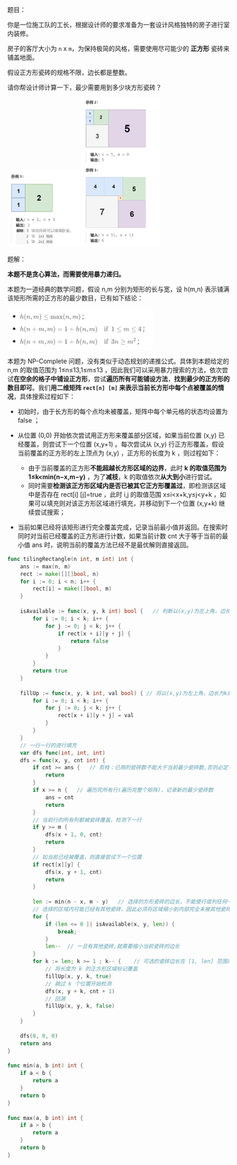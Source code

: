 题目：

你是一位施工队的工长，根据设计师的要求准备为一套设计风格独特的房子进行室内装修。

房子的客厅大小为 `n` x `m`，为保持极简的风格，需要使用尽可能少的 **正方形** 瓷砖来铺盖地面。

假设正方形瓷砖的规格不限，边长都是整数。

请你帮设计师计算一下，最少需要用到多少块方形瓷砖？

<img src="1240.铺瓷砖.assets/image-20230927200939477.png" alt="image-20230927200939477" style="zoom:33%;" />

<img src="1240.铺瓷砖.assets/image-20230927200953958.png" alt="image-20230927200953958" style="zoom:33%;" />

题解：

**本题不是贪心算法，而需要使用暴力递归。**

本题为一道经典的数学问题，假设 n,m 分别为矩形的长与宽，设 h(m,n) 表示铺满该矩形所需的正方形的最少数目，已有如下结论：

<img src="1240.铺瓷砖.assets/image-20230927201130735.png" alt="image-20230927201130735" style="zoom:50%;" />

本题为 NP-Complete 问题，没有类似于动态规划的递推公式。具体到本题给定的 n,m 的取值范围为 1≤n≤13,1≤m≤13 ，因此我们可以采用暴力搜索的方法，依次尝试**在空余的格子中铺设正方形**，尝试**遍历所有可能铺设方法**，**找到最少的正方形的数目即可**。我们**用二维矩阵 `rect[n] [m]` 来表示当前长方形中每个点被覆盖的情况**，具体搜索过程如下：

- 初始时，由于长方形的每个点均未被覆盖，矩阵中每个单元格的状态均设置为 false ；

- 从位置 (0,0) 开始依次尝试用正方形来覆盖部分区域，如果当前位置 (x,y) 已经覆盖，则尝试下一个位置 (x,y+1) 。每次尝试从 (x,y) 行正方形覆盖，假设当前覆盖的正方形的左上顶点为 (x,y) ，正方形的长度为 k ，则过程如下：
  - 由于当前覆盖的正方形**不能超越长方形区域的边界**，此时 **k 的取值范围为 1≤k<min⁡(n−x,m−y)** ，为了**减枝**，k 的取值依次**从大到小**进行尝试。
  - 同时需要**检测该正方形区域内是否已被其它正方形覆盖过**，即检测该区域中是否存在 rect[i] [j]=true ，此时 i,j 的取值范围 x≤i<x+k,y≤j<y+k ，如果可以填充则对该正方形区域进行填充，并移动到下一个位置 (x,y+k) 继续尝试搜索；
- 当前如果已经将该矩形进行完全覆盖完成，记录当前最小值并返回。在搜索时同时对当前已经覆盖的正方形进行计数，如果当前计数 cnt 大于等于当前的最小值 ans 时，说明当前的覆盖方法已经不是最优解则直接返回。

```go
func tilingRectangle(n int, m int) int {
    ans := max(n, m)
    rect := make([][]bool, n)
    for i := 0; i < n; i++ {
        rect[i] = make([]bool, m)
    }

    isAvailable := func(x, y, k int) bool {   // 判断以(x,y)为左上角，边长为k的正方形区域内是否都未被覆盖
        for i := 0; i < k; i++ {
            for j := 0; j < k; j++ {
                if rect[x + i][y + j] {
                    return false
                }
            }
        }
        return true
    }

    fillUp := func(x, y, k int, val bool) { // 将以(x,y)为左上角，边长为k的正方形区域内部都填充上 val
        for i := 0; i < k; i++ {
            for j := 0; j < k; j++ {
                rect[x + i][y + j] = val
            }
        }
    }
    // 一行一行的进行填充
    var dfs func(int, int, int)
    dfs = func(x, y, cnt int) {
        if cnt >= ans {   // 剪枝：已用的瓷砖数不能大于当前最少瓷砖数,否则必定不是最少瓷砖方案
            return
        }
        if x >= n {   // 遍历完所有行(遍历完整个矩阵)，记录新的最少瓷砖数
            ans = cnt
            return
        }
        // 当前行的所有列都被瓷砖覆盖，检测下一行
        if y >= m {
            dfs(x + 1, 0, cnt)
            return
        }
        // 如当前已经被覆盖，则直接尝试下一个位置
        if rect[x][y] {
            dfs(x, y + 1, cnt)
            return
        }

        len := min(n - x, m - y)   // 选择的方形瓷砖的边长，不能使行或列任何一个越界
        // 选择的区域内可能已经有其他瓷砖，因此必须将区域缩小到内部完全未被其他瓷砖覆盖
        for {
            if (len <= 0 || isAvailable(x, y, len)) {  
                break;
            }
            len--  // 一旦有其他瓷砖,就需要缩小当前瓷砖的边长
        }
        for k := len; k >= 1 ; k-- {    // 可选的瓷砖边长在 [1, len] 范围内都可选
            // 将长度为 k 的正方形区域标记覆盖
            fillUp(x, y, k, true)
            // 跳过 k 个位置开始检测
            dfs(x, y + k, cnt + 1)
            // 回溯
            fillUp(x, y, k, false)
        }
    }

    dfs(0, 0, 0)
    return ans
}

func min(a, b int) int {
    if a < b {
        return a
    }
    return b
}

func max(a, b int) int {
    if a > b {
        return a
    }
    return b
}
```

